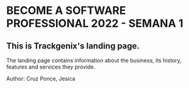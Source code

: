 # BECOME A SOFTWARE PROFESSIONAL 2022 - SEMANA 1
## This is Trackgenix's landing page.
The landing page contains information about the business, its history, features and services they provide.

Author: Cruz Ponce, Jesica
